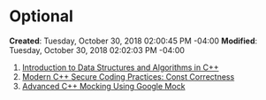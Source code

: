 # Optional

**Created**: Tuesday, October 30, 2018 02:00:45 PM -04:00
**Modified**: Tuesday, October 30, 2018 02:02:03 PM -04:00


1. [Introduction to Data Structures and Algorithms in C++](https://app.pluralsight.com/library/courses/cplusplus-data-structures-algorithms/table-of-contents)
2. [Modern C++ Secure Coding Practices: Const Correctness](https://app.pluralsight.com/library/courses/modern-c-plus-plus-secure-coding-practices-const-correctness/table-of-contents)
3. [Advanced C++ Mocking Using Google Mock](https://app.pluralsight.com/library/courses/cplusplus-mocking-using-google-mock-advanced/table-of-contents)